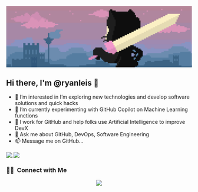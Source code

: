 
<a>
  <img align="center" src="https://github.com/nolecram/nolecram/blob/main/Images/1.png" width="780" />
</a>

## Hi there, I'm @ryanleis 👋 

- 👀 I’m interested in I’m exploring new technologies and develop software solutions and quick hacks
- 🌱 I’m currently experimenting with GitHub Copilot on Machine Learning functions
- 👯 I work for GitHub and help folks use Artificial Intelligence to improve DevX
- 💬 Ask me about GitHub, DevOps, Software Engineering
- 📫 Message me on GitHub...

<a href="https://github.com/anuraghazra/github-readme-stats">
  <img align="center" src="https://github-readme-stats.vercel.app/api?username=nolecram&rank_icon=github&count_private=true&show_icons=true&theme=tokyonight" />
</a>
<a href="https://github.com/anuraghazra/github-readme-stats">
  <img align="center" src="https://github-readme-stats.vercel.app/api/top-langs/?username=nolecram&layout=compact&theme=tokyonight&langs_count=8" width='308'>
</a> 

### 🤝🏻 &nbsp;Connect with Me

<p align="center">
<a href="https://linkedin.com/in/ryanleis"><img src="https://img.shields.io/badge/-Ryan%20C%20Leis-0077B5?style=flat&logo=Linkedin&logoColor=white"/></a>

</p>

